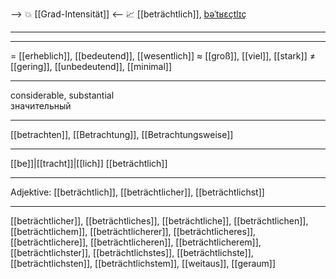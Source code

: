 --> 💥 [[Grad-Intensität]] <--
📈 [[beträchtlich]], [bəˈtʁɛçtlɪç](https://youglish.com/pronounce/beträchtlich/german)

---

---

= [[erheblich]], [[bedeutend]], [[wesentlich]]
≈ [[groß]], [[viel]], [[stark]]
≠ [[gering]], [[unbedeutend]], [[minimal]]

---

considerable, substantial  
значительный

---

[[betrachten]], [[Betrachtung]], [[Betrachtungsweise]]

---

[[be]]|[[tracht]]|[[lich]]
[[beträchtlich]]

---

Adjektive: [[beträchtlich]], [[beträchtlicher]], [[beträchtlichst]]

---

[[beträchtlicher]], [[beträchtliches]], [[beträchtliche]], [[beträchtlichen]], [[beträchtlichem]], [[beträchtlicherer]], [[beträchtlicheres]], [[beträchtlichere]], [[beträchtlicheren]], [[beträchtlicherem]], [[beträchtlichster]], [[beträchtlichstes]], [[beträchtlichste]], [[beträchtlichsten]], [[beträchtlichstem]], [[weitaus]], [[geraum]]
